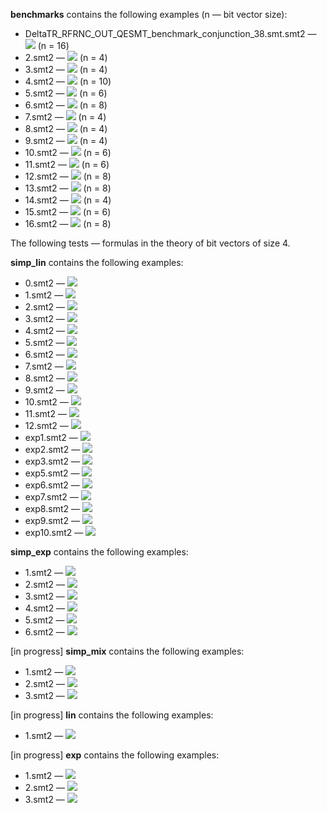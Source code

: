 **benchmarks** contains the following examples (n — bit vector size):
* DeltaTR\_RFRNC\_OUT\_QESMT\_benchmark\_conjunction\_38.smt.smt2 — <img src="https://render.githubusercontent.com/render/math?math=\exists x.\ x\geqslant 9505"> (n = 16)  
* 2.smt2 — <img src="https://render.githubusercontent.com/render/math?math=\exists x.\ y\leq x\wedge 2\leq x\wedge z\leq x"> (n = 4)  
* 3.smt2 — <img src="https://render.githubusercontent.com/render/math?math=\forall x.\ 3\cdot y\leq x\wedge x\leq 12\cdot y"> (n = 4)  
* 4.smt2 — <img src="https://render.githubusercontent.com/render/math?math=\exists x.\ x\leq 997\cdot y\wedge z\leq x\wedge x\leq t"> (n = 10)  
* 5.smt2 — <img src="https://render.githubusercontent.com/render/math?math=\exists x.\ x\leq 2\cdot y %2B z\wedge 10\cdot y\leq x"> (n = 6)  
* 6.smt2 — <img src="https://render.githubusercontent.com/render/math?math=\exists x.\ x\leq 5\cdot y %2B 7\wedge 8\cdot (y %2B z)\leq x"> (n = 8)  
* 7.smt2 — <img src="https://render.githubusercontent.com/render/math?math=\exists x.\ y %2B 15 < x\wedge x < 1"> (n = 4)  
* 8.smt2 — <img src="https://render.githubusercontent.com/render/math?math=\exists x.\ 3\cdot (1\ll y)\leq x\wedge x\leq 7\cdot (1\ll y)"> (n = 4)  
* 9.smt2 — <img src="https://render.githubusercontent.com/render/math?math=\forall x.\ (1\ll y)\leq x\wedge 2\leq x\wedge z\leq x"> (n = 4)  
* 10.smt2 — <img src="https://render.githubusercontent.com/render/math?math=\exists x.\ 3\cdot (1\ll y)\leq x\wedge x\leq 12\cdot y"> (n = 6)  
* 11.smt2 — <img src="https://render.githubusercontent.com/render/math?math=\exists x.\ x\leq 3\cdot (1\ll y)\wedge (1\ll z)\leq x\wedge x\leq t"> (n = 6)  
* 12.smt2 — <img src="https://render.githubusercontent.com/render/math?math=\forall x.\ x\leq 2\cdot (1\ll y) %2B (1\ll z)\wedge 10\cdot (1\ll y)\leq x"> (n = 8)  
* 13.smt2 — <img src="https://render.githubusercontent.com/render/math?math=\exists x.\ x\leq 5\cdot (1\ll y) %2B 7\wedge 8\cdot ((1\ll y) %2B z)\leq x"> (n = 8)  
* 14.smt2 — <img src="https://render.githubusercontent.com/render/math?math=\exists x.\ (1\ll x)\leq (1\ll y) %2B 11\cdot y %2B 4"> (n = 4)  
* 15.smt2 — <img src="https://render.githubusercontent.com/render/math?math=\exists x.\ (1\ll x)\leq y %2B 3\cdot z %2B 8"> (n = 6)  
* 16.smt2 — <img src="https://render.githubusercontent.com/render/math?math=\exists x.\ (1\ll x)\leq 7\cdot y\wedge (1\ll x)\leq z\wedge (1\ll x)\leq (1\ll t)"> (n = 8)  


The following tests — formulas in the theory of bit vectors of size 4.  

**simp_lin** contains the following examples:  
* 0.smt2 — <img src="https://render.githubusercontent.com/render/math?math=\exists x:15 < x">  
* 1.smt2 — <img src="https://render.githubusercontent.com/render/math?math=\exists x:x\leq y">  
* 2.smt2 — <img src="https://render.githubusercontent.com/render/math?math=\exists x:3\cdot y\leq x\wedge x\leq 7\cdot y">  
* 3.smt2 — <img src="https://render.githubusercontent.com/render/math?math=\exists x:y\leq x\wedge 2\leq x\wedge z\leq x">   
* 4.smt2 — <img src="https://render.githubusercontent.com/render/math?math=\exists x:x\leq 2\wedge 3\leq x">  
* 5.smt2 — <img src="https://render.githubusercontent.com/render/math?math=\exists x:3\cdot y\leq x\wedge x\leq 12\cdot y">  
* 6.smt2 — <img src="https://render.githubusercontent.com/render/math?math=\exists x:x\leq 3\cdot y\wedge z\leq x\wedge x\leq t">  
* 7.smt2 — <img src="https://render.githubusercontent.com/render/math?math=\exists x:x\leq y %2B z">  
* 8.smt2 — <img src="https://render.githubusercontent.com/render/math?math=\exists x:x\leq 5\cdot y %2B 8">  
* 9.smt2 — <img src="https://render.githubusercontent.com/render/math?math=\exists x:x\leq 2\cdot y %2B z\wedge 10\cdot y\leq x">  
* 10.smt2 — <img src="https://render.githubusercontent.com/render/math?math=\exists x:x\leq 5\cdot y %2B 7\wedge 8\cdot (y %2B z)\leq x">  
* 11.smt2 — <img src="https://render.githubusercontent.com/render/math?math=\exists x:x\leq y %2B ((9 %2B 2) %2B z)">  
* 12.smt2 — <img src="https://render.githubusercontent.com/render/math?math=\exists x:y %2B 15 < x\wedge x < 1">  
* exp1.smt2 — <img src="https://render.githubusercontent.com/render/math?math=\exists x:x\leq (1\ll y)">  
* exp2.smt2 — <img src="https://render.githubusercontent.com/render/math?math=\exists x:3\cdot (1\ll y)\leq x\wedge x\leq 7\cdot (1\ll y)">  
* exp3.smt2 — <img src="https://render.githubusercontent.com/render/math?math=\exists x:(1\ll y)\leq x\wedge 2\leq x\wedge z\leq x">   
* exp5.smt2 — <img src="https://render.githubusercontent.com/render/math?math=\exists x:3\cdot (1\ll y)\leq x\wedge x\leq 12\cdot y">  
* exp6.smt2 — <img src="https://render.githubusercontent.com/render/math?math=\exists x:x\leq 3\cdot (1\ll y)\wedge (1\ll z)\leq x\wedge x\leq t">  
* exp7.smt2 — <img src="https://render.githubusercontent.com/render/math?math=\exists x:x\leq (1\ll y) %2B z">  
* exp8.smt2 — <img src="https://render.githubusercontent.com/render/math?math=\exists x:x\leq (1\ll y) %2B 5\cdot y %2B 8">  
* exp9.smt2 — <img src="https://render.githubusercontent.com/render/math?math=\exists x:x\leq 2\cdot (1\ll y) %2B (1\ll z)\wedge 10\cdot (1\ll y)\leq x">  
* exp10.smt2 — <img src="https://render.githubusercontent.com/render/math?math=\exists x:x\leq 5\cdot (1\ll y) %2B 7\wedge 8\cdot ((1\ll y) %2B z)\leq x">  

**simp_exp** contains the following examples:  
* 1.smt2 — <img src="https://render.githubusercontent.com/render/math?math=\exists x:(1\ll x)\leq y">  
* 2.smt2 — <img src="https://render.githubusercontent.com/render/math?math=\exists x:(1\ll x)\leq 11\cdot y %2B 4">  
* 3.smt2 — <img src="https://render.githubusercontent.com/render/math?math=\exists x:(1\ll x)\leq 5\cdot (1\ll y) %2B 7">  
* 4.smt2 — <img src="https://render.githubusercontent.com/render/math?math=\exists x:(1\ll x)\leq (1\ll y) %2B 11\cdot y %2B 4">  
* 5.smt2 — <img src="https://render.githubusercontent.com/render/math?math=\exists x:(1\ll x)\leq y %2B 3\cdot z %2B 8">  
* 6.smt2 — <img src="https://render.githubusercontent.com/render/math?math=\exists x:(1\ll x)\leq 7\cdot y\wedge (1\ll x)\leq z\wedge (1\ll x)\leq (1\ll t)">  

[in progress] **simp_mix** contains the following examples:  
* 1.smt2 — <img src="https://render.githubusercontent.com/render/math?math=\exists x:(1\ll x)\leq z \wedge x\leq y">  
* 2.smt2 — <img src="https://render.githubusercontent.com/render/math?math=\exists x:(1\ll x)\leq y \wedge (3\cdot (1\ll y)\leq x\wedge x\leq 12\cdot y)">  
* 3.smt2 — <img src="https://render.githubusercontent.com/render/math?math=\exists x:((1\ll x)\leq y %2B 3\cdot z %2B 8) \wedge ((1\ll x)\leq (1\ll y) %2B 11\cdot y %2B 4) \wedge (3\cdot (1\ll y)\leq x\wedge x\leq 12\cdot y)">  

[in progress] **lin** contains the following examples:  
* 1.smt2 — <img src="https://render.githubusercontent.com/render/math?math=\exists x:7\cdot x\leq y">  

[in progress] **exp** contains the following examples:  
* 1.smt2 — <img src="https://render.githubusercontent.com/render/math?math=\exists x:(1\ll x) %2B 2\leq y %2B 14">  
* 2.smt2 — <img src="https://render.githubusercontent.com/render/math?math=\exists x:11\cdot (1\ll x)\leq y %2B 12">  
* 3.smt2 — <img src="https://render.githubusercontent.com/render/math?math=\exists x:(1\ll x) %2B x\leq (1\ll y) %2B y %2B 1">  

